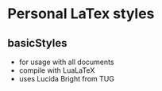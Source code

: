 Personal LaTex styles
=====================

basicStyles
-----------
- for usage with all documents
- compile with LuaLaTeX
- uses Lucida Bright from TUG

